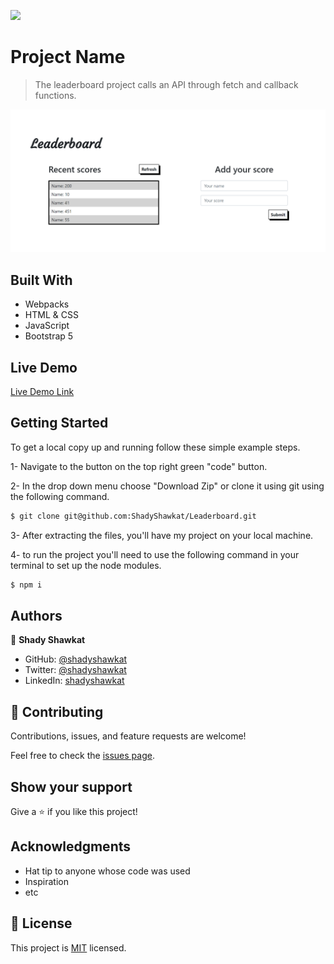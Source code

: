 ![](https://img.shields.io/badge/Microverse-blueviolet)

# Project Name

> The leaderboard project calls an API through fetch and callback functions.

![screenshot](./src/images/app_screenshot.png)

## Built With

- Webpacks
- HTML & CSS
- JavaScript
- Bootstrap 5

## Live Demo

[Live Demo Link](https://shadyshawkat.github.io/Leaderboard/dist)


## Getting Started

To get a local copy up and running follow these simple example steps.

1- Navigate to the button on the top right green "code" button.

2- In the drop down menu choose "Download Zip" or clone it using git using the following command.
~~~bash
$ git clone git@github.com:ShadyShawkat/Leaderboard.git
~~~
3- After extracting the files, you'll have my project on your local machine.

4- to run the project you'll need to use the following command in your terminal to set up the node modules.
~~~bash
$ npm i
~~~


## Authors

👤 **Shady Shawkat**

- GitHub: [@shadyshawkat](https://github.com/ShadyShawkat)
- Twitter: [@shadyshawkat](https://twitter.com/ShadyShawkat3)
- LinkedIn: [shadyshawkat](https://www.linkedin.com/in/shady-shawkat/)

## 🤝 Contributing

Contributions, issues, and feature requests are welcome!

Feel free to check the [issues page](../../issues/).

## Show your support

Give a ⭐️ if you like this project!

## Acknowledgments

- Hat tip to anyone whose code was used
- Inspiration
- etc

## 📝 License

This project is [MIT](./MIT.md) licensed.
